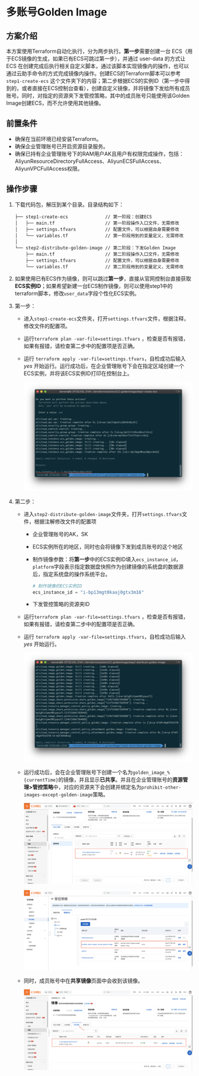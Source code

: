 # 多账号Golden Image

## 方案介绍

本方案使用Terraform自动化执行，分为两步执行。**第一步**需要创建一台 ECS（用于ECS镜像的生成，如果已有ECS可跳过第一步），并通过 user-data 的方式让 ECS 在创建完成后执行相关自定义脚本，通过该脚本实现镜像内的操作，也可以通过云助手命令的方式完成镜像内操作。创建ECS的Terraform脚本可以参考 `step1-create-ecs` 这个文件夹下的内容；第二步根据ECS的实例ID（第一步中得到的，或者直接在ECS控制台查看），创建自定义镜像，并将镜像下发给所有成员账号。同时，对指定的资源夹下发管控策略，其中的成员账号只能使用该Golden Image创建ECS，而不允许使用其他镜像。

## 前置条件

- 确保在当前环境已经安装Terraform。
- 确保企业管理账号已开启资源目录服务。
- 确保已持有企业管理账号下的RAM用户AK且用户有权限完成操作，包括：AliyunResourceDirectoryFullAccess、AliyunECSFullAccess、AliyunVPCFullAccess权限。

## 操作步骤

1. 下载代码包，解压到某个目录。目录结构如下：

   ```
   ├── step1-create-ecs              // 第一阶段：创建ECS
   │   ├── main.tf                   // 第一阶段操作入口文件，无需修改
   │   ├── settings.tfvars           // 配置文件，可以根据自身需要修改
   │   └── variables.tf              // 第一阶段用到的变量定义，无需修改
   │       
   └── step2-distribute-golden-image // 第二阶段：下发Golden Image
       ├── main.tf                   // 第二阶段操作入口文件，无需修改
       ├── settings.tfvars           // 配置文件，可以根据自身需要修改
       └── variables.tf              // 第二阶段用到的变量定义，无需修改
   ```

6. 如果使用已有ECS作为镜像，则可以跳过**第一步**，直接从官网控制台直接获取**ECS实例ID**；如果希望新建一台ECS制作镜像，则可以使用step1中的terraform脚本，修改`user_data`字段个性化ECS实例。

3. 第一步：

   - 进入`step1-create-ecs`文件夹，打开`settings.tfvars`文件，根据注释，修改文件的配置项。

   - 运行`terraform plan -var-file=settings.tfvars` ，检查是否有报错，如果有报错，请检查第二步中的配置项是否正确。

   - 运行 `terraform apply -var-file=settings.tfvars`，自检成功后输入 *yes* 开始运行。运行成功后，在企业管理账号下会在指定区域创建一个ECS实例，并将该ECS实例ID打印在控制台上。

     ![GoldenImage-terraform](../img/GoldenImage-step1-apply.png)

4. 第二步：

   - 进入`step2-distribute-golden-image`文件夹，打开`settings.tfvars`文件，根据注解修改文件的配置项

     - 企业管理账号的AK，SK

     - ECS实例所在的地区，同时也会将镜像下发到成员账号的这个地区

     - 制作镜像参数：将**第一步**中的ECS实例ID填入`ecs_instance_id`，`platform`字段表示指定数据盘快照作为创建镜像的系统盘的数据源后，指定系统盘的操作系统平台。

       ```tfvars
       # 制作镜像的ECS实例ID
       ecs_instance_id = "i-bp13mgt0kaaj0gtx3m16"
       ```

     - 下发管控策略的资源夹ID

   - 运行`terraform plan -var-file=settings.tfvars` ，检查是否有报错，如果有报错，请检查第二步中的配置项是否正确。

   - 运行 `terraform apply -var-file=settings.tfvars`，自检成功后输入 *yes* 开始运行。

     ![GoldenImage-step2-apply](../img/GoldenImage-step2-apply.png)

   - 运行成功后，会在企业管理账号下创建一个名为`golden_image_%{currentTime}`的镜像，并且显示**已共享**。并且在企业管理账号的**资源管理>管控策略**中，对应的资源夹下会创建并绑定名为`prohibit-other-images-except-golden-image`策略。

     ![GoldenImage-结果](../img/GoldenImage-结果.png)

     ![GoldenImage-策略绑定](../img/GoldenImage-策略绑定.png)

   - 同时，成员账号中在**共享镜像**页面中会收到该镜像。

     ![GoldenImage-共享账号](../img/GoldenImage-共享账号.png)

